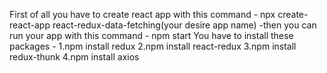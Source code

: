 First of all you have to create react app with this command - npx create-react-app react-redux-data-fetching(your desire app name)
-then you can run your app with this command - npm start
You have to install these packages -
1.npm install redux
2.npm install react-redux
3.npm install redux-thunk
4.npm install axios
